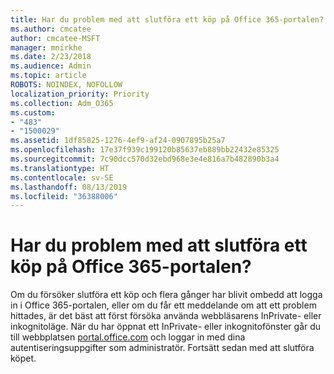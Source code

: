 ```yaml
---
title: Har du problem med att slutföra ett köp på Office 365-portalen?
ms.author: cmcatee
author: cmcatee-MSFT
manager: mnirkhe
ms.date: 2/23/2018
ms.audience: Admin
ms.topic: article
ROBOTS: NOINDEX, NOFOLLOW
localization_priority: Priority
ms.collection: Adm_O365
ms.custom:
- "483"
- "1500029"
ms.assetid: 1df85825-1276-4ef9-af24-0907895b25a7
ms.openlocfilehash: 17e37f939c199120b85637eb889bb22432e85325
ms.sourcegitcommit: 7c90dcc570d32ebd968e3e4e816a7b482890b3a4
ms.translationtype: HT
ms.contentlocale: sv-SE
ms.lasthandoff: 08/13/2019
ms.locfileid: "36388006"
---
```

# <a name="trouble-completing-a-purchase-in-the-office-365-portal"></a>Har du problem med att slutföra ett köp på Office 365-portalen?

Om du försöker slutföra ett köp och flera gånger har blivit ombedd att logga in i Office 365-portalen, eller om du får ett meddelande om att ett problem hittades, är det bäst att först försöka använda webbläsarens InPrivate- eller inkognitoläge. När du har öppnat ett InPrivate- eller inkognitofönster går du till webbplatsen [portal.office.com](https://portal.office.com) och loggar in med dina autentiseringsuppgifter som administratör. Fortsätt sedan med att slutföra köpet.